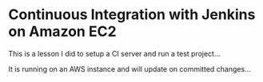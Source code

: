 Continuous Integration with Jenkins on Amazon EC2
=================================================

This is a lesson I did to setup a CI server and run a test project...

It is running on an AWS instance and will update on committed changes...

